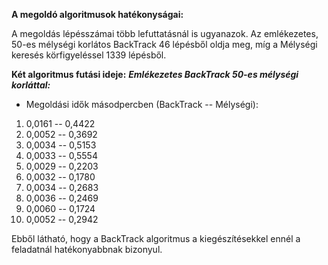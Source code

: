 **A megoldó algoritmusok hatékonyságai:**

A megoldás lépésszámai több lefuttatásnál is ugyanazok. Az emlékezetes, 50-es mélységi korlátos BackTrack 46 lépésből oldja meg, míg a Mélységi keresés körfigyeléssel 1339 lépésből.

**Két algoritmus futási ideje:**
***Emlékezetes BackTrack 50-es mélységi korláttal:***
 * Megoldási idők másodpercben (BackTrack -- Mélységi):

1. 0,0161 -- 0,4422
2. 0,0052 -- 0,3692
3. 0,0034 -- 0,5153
4. 0,0033 -- 0,5554
5. 0,0029 -- 0,2203
6. 0,0032 -- 0,1780
7. 0,0034 -- 0,2683
8. 0,0036 -- 0,2469
9. 0,0060 -- 0,1724
10. 0,0052 -- 0,2942

Ebből látható, hogy a BackTrack algoritmus a kiegészítésekkel ennél a feladatnál hatékonyabbnak bizonyul.
   
